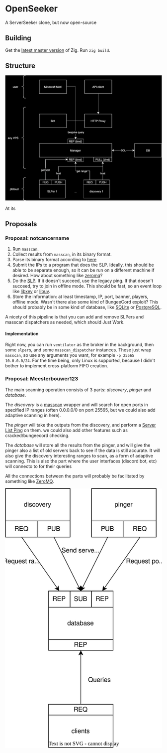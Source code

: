 # OpenSeeker
A ServerSeeker clone, but now open-source

## Building
Get the [latest master version](https://ziglang.org/download) of Zig. Run `zig build`.

## Structure

![diagram of how the whole pipeline works](./arch.svg)

At its

## Proposals
### Proposal: notcancername
1. Run `masscan`.
2. Collect results from `masscan`, in its binary format.
3. Parse its binary format according to [here](https://github.com/robertdavidgraham/masscan/blob/dfd20019c2fe06b915165324e808652ccddba723/src/in-binary.c#L472)
4. Submit the IPs to a program that does the SLP. Ideally, this should be able to be separate enough, so it can be run on a different machine if desired. How about something like [zeromq](https://zeromq.org)?
5. Do the [SLP](https://wiki.vg/Server_List_Ping). If it doesn't succeed, use the legacy ping. If that doesn't succeed, try to join in offline mode. This should be fast, so an event loop like [libxev](https://github.com/mitchellh/libxev) or [libuv](https://libuv.org/).
6. Store the information: at least timestamp, IP, port, banner, players, offline mode. Wasn't there also some kind of BungeeCord exploit? This should probably be in some kind of database, like [SQLite](https://sqlite.org) or [PostgreSQL](https://postgresql.org).

A nicety of this pipeline is that you can add and remove SLPers and masscan dispatchers as needed,
which should Just Work.

#### Implementation
Right now, you can run `ventilator` as the broker in the background, then some `slper`s, and some `masscan_dispatcher` instances. These just wrap `masscan`, so use any arguments you want, for example `-p 25565 10.0.0.0/24`. For the time being, only Linux is supported, because I didn't bother to implement cross-platform FIFO creation.

### Proposal: Meesterbouwer123
The main scanning operation consists of 3 parts: *discovery*, *pinger* and *database*.

The *discovery* is a [masscan](https://github.com/robertdavidgraham/masscan) wrapper and will search for open ports in specified IP ranges (often 0.0.0.0/0 on port 25565, but we could also add adaptive scanning in here).

The *pinger* will take the outputs from the discovery, and perform a [Server List Ping](https://wiki.vg/Server_List_Ping) on them. we could also add other features such as cracked/bungeecord checking.

The *database* will store all the results from the pinger, and will give the pinger also a list of old servers back to see if the data is still accurate. It will also give the discovery interesting ranges to scan, as a form of adaptive scanning. This is also the part where the user interfaces (discord bot, etc) will connecto to for their queries

All the connections between the parts will probably be facilitated by something like [ZeroMQ](https://zeromq.org/).

![diagram of how the parts would be connected](./arch2.svg)
